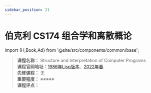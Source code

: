 ```yaml
---
sidebar_position: 21
---
```


# 伯克利 CS174 组合学和离散概论

import {H,Book,Ad} from '@site/src/components/common/base';


>**课程名称：** Structure and Interpretation of Computer Programs  
**课程官网地址：**[1986年Lisp版本](https://inst.eecs.berkeley.edu/~cs61c/su21/)、[2022年春](https://cs61c.org/sp22/)  
**先修课程：** 无  
**重要程度：** ※※※※※  
**课程评点：** 



<Comment></Comment>

